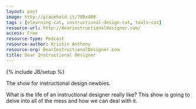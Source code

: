 ```yaml
---
layout: post
image: http://placehold.it/700x400
tags : [elearning-cat, instructional-design-cat, tools-cat]
resource-url: http://dearinstructionaldesigner.com/
access: Free
resource-type: Podcast
resource-author: Kristin Anthony
resource-org: DearInstructionalDesigner.com
title: Dear Instructional Designer
---
```

{% include JB/setup %}

The show for instructional design newbies.

What is the life of an instructional designer really like? This show is going to delve into all of the mess and how we can deal with it.
